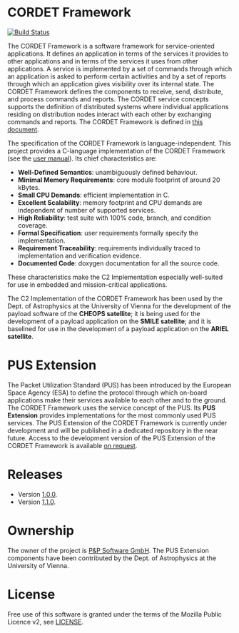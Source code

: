 # CORDET Framework
[![Build Status](https://travis-ci.org/pnp-software/cordetfw.svg?branch=master)](https://travis-ci.org/pnp-software/cordetfw)

The CORDET Framework is a software framework for service-oriented applications. It defines an application in terms of the services it provides to other applications and in terms of the services it uses from other applications. A service is implemented by a set of commands through which an application is asked to perform certain activities and by a set of reports through which an application gives visibility over its internal state. The CORDET Framework defines the components to receive, send, distribute, and process commands and reports. The CORDET service concepts supports the definition of distributed systems where individual applications residing on distribution nodes interact with each other by exchanging commands and reports. The CORDET Framework is defined in [this document](doc/cordetfw/cordetfw.pdf).

The specification of the CORDET Framework is language-independent. This project provides a C-language implementation of the CORDET Framework (see the [user manual](doc/um/UserManual.pdf)). Its chief characteristics are:

- **Well-Defined Semantics**: unambiguously defined behaviour.
- **Minimal Memory Requirements**: core module footprint of around 20 kBytes.
- **Small CPU Demands**: efficient implementation in C.
- **Excellent Scalability**: memory footprint and CPU demands are independent of number of supported services.
- **High Reliability**: test suite with 100% code, branch, and condition coverage.
- **Formal Specification**: user requirements formally specify the implementation.
- **Requirement Traceability**: requirements individually traced to implementation and verification evidence.
- **Documented Code**: doxygen documentation for all the source code.

These characteristics make the C2 Implementation especially well-suited for use in embedded and mission-critical applications. 

The C2 Implementation of the CORDET Framework has been used by the Dept. of Astrophysics at the University of Vienna for the development of the payload software of the **CHEOPS satellite**; it is being used for the development of a payload application on the **SMILE satellite**; and it is baselined for use in the development of a payload application on the **ARIEL satellite**.

# PUS Extension
The Packet Utilization Standard (PUS) has been introduced by the European Space Agency (ESA) to define the protocol through which on-board applications make their services available to each other and to the ground. The CORDET Framework uses the service concept of the PUS. Its **PUS Extension** provides implementations for the most commonly used PUS services. The PUS Extension of the CORDET Framework is currently under development and will be published in a dedicated repository in the near future. Access to the development version of the PUS Extension of the CORDET Framework is available [on request](mailto:pnp-software@pnp-software.com).

# Releases
* Version [1.0.0](http://pnp-software.com/cordetfw/CordetFw_C2_Impl_MPLv2_1.0.0_MPLv2.zip).
* Version [1.1.0](http://pnp-software.com/cordetfw/CordetFw_C2_Impl_MPLv2_1.1.0.zip). 

# Ownership

The owner of the project is [P&P Software GmbH](http://pnp-software.com/). The PUS Extension components have been contributed by the Dept. of Astrophysics at the University of Vienna.

# License

Free use of this software is granted under the terms of the Mozilla Public Licence v2, see [LICENSE](LICENSE).
